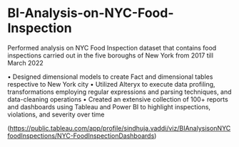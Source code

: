 # BI-Analysis-on-NYC-Food-Inspection
Performed analysis on NYC Food Inspection dataset that contains food inspections carried out in the five boroughs of New York from 2017 till March 2022 


• Designed dimensional models to create Fact and dimensional tables respective to New York city 
• Utilized Alteryx to execute data profiling, transformations employing regular expressions and parsing techniques, and data-cleaning operations
• Created an extensive collection of 100+ reports and dashboards using Tableau and Power BI to highlight inspections, violations, and severity over time

(https://public.tableau.com/app/profile/sindhuja.vaddi/viz/BIAnalysisonNYCfoodInspections/NYC-FoodInspectionDashboards)
